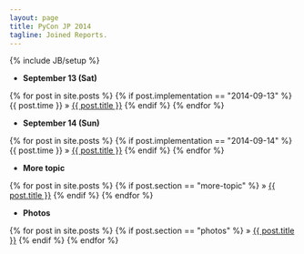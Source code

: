 ```yaml
---
layout: page
title: PyCon JP 2014
tagline: Joined Reports.
---
```

{% include JB/setup %}

* **September 13 (Sat)**


{% for post in site.posts %}
  {% if post.implementation == "2014-09-13" %}
    {{ post.time }} &raquo; <a href="{{ BASE_PATH }}{{ post.url }}">{{ post.title }}</a>
  {% endif %}
{% endfor %}

* **September 14 (Sun)**

{% for post in site.posts %}
  {% if post.implementation == "2014-09-14" %}
    {{ post.time }} &raquo; <a href="{{ BASE_PATH }}{{ post.url }}">{{ post.title }}</a>
  {% endif %}
{% endfor %}

* **More topic**

{% for post in site.posts %}
  {% if post.section == "more-topic" %}
    &raquo; <a href="{{ BASE_PATH }}{{ post.url }}">{{ post.title }}</a>
  {% endif %}
{% endfor %}

* **Photos**

{% for post in site.posts %}
  {% if post.section == "photos" %}
    &raquo; <a href="{{ BASE_PATH }}{{ post.url }}">{{ post.title }}</a>
  {% endif %}
{% endfor %}
